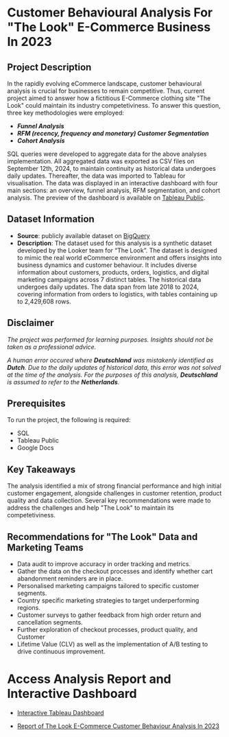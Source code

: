 # Customer Behavioural Analysis For "The Look" E-Commerce Business In 2023

## Project Description
In the rapidly evolving eCommerce landscape, customer behavioural analysis is crucial for businesses to remain competitive. Thus, current project aimed to answer how a fictitious E-Commerce clothing site "The Look" could maintain its industry competetiviness. To answer this question, three key methodologies were employed:   
- **_Funnel Analysis_**  
- **_RFM (recency, frequency and monetary) Customer Segmentation_**  
- **_Cohort Analysis_**  

SQL queries were developed to aggregate data for the above analyses implementation. All aggregated data was exported as CSV files on September 12th, 2024, to maintain continuity as historical data undergoes daily updates. Thereafter, the data was imported to Tableau  for visualisation. The data was displayed in an interactive dashboard with four main sections: an overview, funnel analysis, RFM segmentation, and cohort analysis. The preview of the dashboard is available on [Tableau Public](https://public.tableau.com/views/TheLookEcommerceCustomerBehaviourIn2023/OVERVIEW?:language=en-GB&:sid=&:redirect=auth&:display_count=n&:origin=viz_share_link).   


## Dataset Information
- **Source**: publicly available dataset on [BigQuery](https://console.cloud.google.com/marketplace/product/bigquery-public-data/thelook-ecommerce?project=gabriele-transfer)  
- **Description**: The dataset used for this analysis is a synthetic dataset developed by the Looker team for “The Look”. The dataset is designed to mimic the real world eCommerce environment and offers insights into business dynamics and customer behaviour. It includes diverse information about customers, products, orders, logistics, and digital marketing campaigns across 7 distinct tables. The historical data undergoes daily updates. The data span from late 2018 to 2024, covering information from orders to logistics, with tables containing up to  2,429,608 rows.  

## Disclaimer
_The project was performed for learning purposes. Insights should not be taken as a professional advice._  

_A human error occured where **Deutschland** was mistakenly identified as **Dutch**. Due to the daily updates of historical data, this error was not solved at the time of the analysis. For the purposes of this analysis, **Deutschland** is assumed to refer to the **Netherlands**._  

## Prerequisites
To run the project, the following is required:  
- SQL  
- Tableau Public  
- Google Docs  

## Key Takeaways
The analysis identified a mix of strong financial performance and high initial customer engagement, alongside challenges in customer retention, product quality and data collection. Several key recommendations were made to address the challenges and help "The Look" to maintain its competetiviness.  

## Recommendations for "The Look" Data and Marketing Teams
- Data audit to improve accuracy in order tracking and metrics.  
- Gather the data on the checkout processes and identify whether cart abandonment reminders are in place.  
- Personalised marketing campaigns tailored to specific customer segments.  
- Country specific marketing strategies to target underperforming regions.  
- Customer surveys to gather feedback from high order return and cancellation segments.  
- Further exploration of checkout processes, product quality, and Customer 
- Lifetime Value (CLV) as well as the implementation of A/B testing to drive continuous improvement.  

# Access Analysis Report and Interactive Dashboard
- [Interactive Tableau Dashboard](https://public.tableau.com/views/TheLookEcommerceCustomerBehaviourIn2023/OVERVIEW?:language=en-GB&:sid=&:redirect=auth&:display_count=n&:origin=viz_share_link)  

- [Report of The Look E-Commerce Customer Behaviour Analysis In 2023](https://docs.google.com/document/d/15aqCreWAeGGJLCL5gSx_dJ5vmc1XNrrN-hocH_Z540k/edit?usp=sharing)  